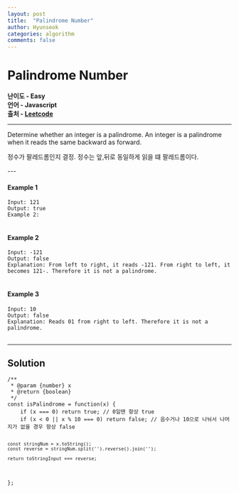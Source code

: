 ```yaml
---
layout: post
title:  "Palindrome Number"
author: Hyunseok
categories: algorithm
comments: false
---
```


<h1>Palindrome Number</h1>
<b>난이도 - Easy</b><br/>
<b>언어 - Javascript</b><br/>
<b>출처 - </b><a href="https://leetcode.com/problems/palindrome-number/"><b>Leetcode</b></a>

---
<p>
Determine whether an integer is a palindrome. An integer is a palindrome when it reads the same backward as forward.</p>
<p>
정수가 팔레드롬인지 결정. 정수는 앞,뒤로 동일하게 읽을 떄 팔레드롬이다.
</p>
---
<h4>Example 1</h4>
<pre>
<code>Input: 121
Output: true
Example 2:
</code>
</pre>

<h4>Example 2</h4>
<pre>
<code>Input: -121
Output: false
Explanation: From left to right, it reads -121. From right to left, it becomes 121-. Therefore it is not a palindrome.
</code>
</pre>

<h4>Example 3</h4>
<pre>
<code>Input: 10
Output: false
Explanation: Reads 01 from right to left. Therefore it is not a palindrome.
</code>
</pre>

---

<h2>Solution</h2>
<pre>
<code>/**
 * @param {number} x
 * @return {boolean}
 */
const isPalindrome = function(x) {
    if (x === 0) return true; // 0일땐 항상 true
    if (x < 0 || x % 10 === 0) return false; // 음수거나 10으로 나눠서 나머지가 없을 경우 항상 false
    
    const stringNum = x.toString();
    const reverse = stringNum.split('').reverse().join('');

    return toStringInput === reverse;
};
</code>
</pre>